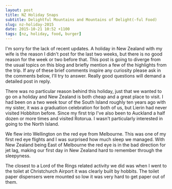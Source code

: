 ```yaml
---
layout: post
title: NZ Holiday Snaps
subtitle: Delightful Mountains and Mountains of Delight(-ful Food)
slug: nz-holiday-2015
date: 2015-10-21 10:52 +1100
tags: [nz, holiday, food, burger]
---
```


I'm sorry for the lack of recent updates. A holiday in New Zealand with my wife 
is the reason I didn't post for the last two weeks, but there is no good reason 
for the week or two before that. This post is going to diverge from the usual
topics on this blog and briefly mention a few of the highlights from the trip. 
If any of these brief comments inspire any curiosity please ask in the comments
below, I'll try to answer. Really good questions will demand a detailed post in
reply.

There was no particular reason behind this holiday, just that we wanted to go on
a holiday and New Zealand is both cheap and a great place to visit. I had been
on a two week tour of the South Island roughly ten years ago with my sister, it 
was a graduation celebration for both of us, but Lierin had never visited 
Hobbiton before. Since my first trip I've also been to Auckland a half dozen or
more times and visited Rotorua. I wasn't particularly interested in going to the 
North Island.

We flew into Wellington on the red eye from Melbourne. This was one of my first
red eye flights and I was surprised how much sleep we managed. With New Zealand
being East of Melbourne the red eye is in the bad direction for jet lag, making
our first day in New Zealand hard to remember through the sleepyness.





The closest to a Lord of the Rings related activity we did was when I went to 
the toilet at Christchurch Airport it was clearly built by hobbits. The toilet
paper dispensers were mounted so low it was very hard to get paper out of them.


